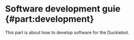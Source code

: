 # Software development guie {#part:development}

This part is about how to develop software for the Duckiebot.
